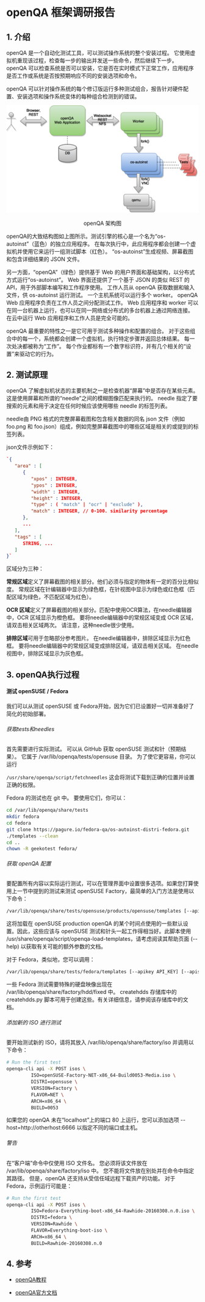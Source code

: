 # openQA 框架调研报告



## 1. 介绍

openQA 是一个自动化测试工具，可以测试操作系统的整个安装过程。 它使用虚拟机重现该过程，检查每一步的输出并发送一些命令，然后继续下一步。 openQA 可以检查系统是否可以安装，它是否在实时模式下正常工作，应用程序是否工作或系统是否按预期响应不同的安装选项和命令。

openQA 可以针对操作系统的每个修订版运行多种测试组合，报告针对硬件配置、安装选项和操作系统变体的每种组合检测到的错误。



![openQA 架构图](.\images\openqa_architecture.png)

<center>openQA 架构图</center>




openQA的大致结构图如上图所示。测试引擎的核心是一个名为“os-autoinst”（蓝色）的独立应用程序。 在每次执行中，此应用程序都会创建一个虚拟机并使用它来运行一组测试脚本（红色）。 “os-autoinst”生成视频、屏幕截图和包含详细结果的 JSON 文件。

另一方面，“openQA”（绿色）提供基于 Web 的用户界面和基础架构，以分布式方式运行“os-autoinst”。 Web 界面还提供了一个基于 JSON 的类似 REST 的 API，用于外部脚本编写和工作程序使用。 工作人员从 openQA 获取数据和输入文件，供 os-autoinst 运行测试。 一个主机系统可以运行多个 worker。 openQA Web 应用程序负责在工作人员之间分配测试工作。 Web 应用程序和 worker 可以在同一台机器上运行，也可以在同一网络或分布式的多台机器上通过网络连接。 在云中运行 Web 应用程序和工作人员是完全可能的。

openQA 最重要的特性之一是它可用于测试多种操作和配置的组合。 对于这些组合中的每一个，系统都会创建一个虚拟机，执行特定步骤并返回总体结果。 每一次处决都被称为“工作”。 每个作业都标有一个数字标识符，并有几个相关的“设置”来驱动它的行为。



## 2. 测试原理

openQA 了解虚拟机状态的主要机制之一是检查机器“屏幕”中是否存在某些元素。 这是使用屏幕和所谓的“needle”之间的模糊图像匹配来执行的。 needle 指定了要搜索的元素和用于决定在任何时候应该使用哪些 needle 的标签列表。

needle由 PNG 格式的完整屏幕截图和包含相关数据的同名 json 文件（例如 foo.png 和 foo.json）组成，例如完整屏幕截图中的哪些区域是相关的或提到的标签列表。

json文件示例如下：

```json
`{
   "area" : [
      {
         "xpos" : INTEGER,
         "ypos" : INTEGER,
         "width" : INTEGER,
         "height" : INTEGER,
         "type" : ( "match" | "ocr" | "exclude" ),
         "match" : INTEGER, // 0-100. similarity percentage
      },
      ...
   ],
   "tags" : [
      STRING, ...
   ]
}`
```

区域分为三种：

**常规区域**定义了屏幕截图的相关部分。他们必须与指定的物体有一定的百分比相似度。 常规区域在针编辑器中显示为绿色框，在针视图中显示为绿色或红色框（匹配区域为绿色，不匹配区域为红色）。

**OCR 区域**定义了屏幕截图的相关部分。匹配中使用OCR算法，在needle编辑器中，OCR 区域显示为橙色框。 要将needle编辑器中的常规区域变成 OCR 区域，请双击相关区域两次。 请注意，这种needle很少使用。

**排除区域**可用于忽略部分参考图片。 在needle编辑器中，排除区域显示为红色框。 要将needle编辑器中的常规区域变成排除区域，请双击相关区域。 在needle视图中，排除区域显示为灰色框。



## 3. openQA执行过程

#### **测试 openSUSE / Fedora**

我们可以从测试 openSUSE 或 Fedora开始，因为它们已设置好一切并准备好了简化的初始部署。 

###### 获取tests和needles

首先需要进行实际测试。 可以从 GitHub 获取 openSUSE 测试和针（预期结果）。 它属于 /var/lib/openqa/tests/opensuse 目录。 为了使它更容易，你可以运行

`/usr/share/openqa/script/fetchneedles`
这会将测试下载到正确的位置并设置正确的权限。

Fedora 的测试也在 git 中。 要使用它们，你可以：

```bash
cd /var/lib/openqa/share/tests
mkdir fedora
cd fedora
git clone https://pagure.io/fedora-qa/os-autoinst-distri-fedora.git
./templates --clean
cd ..
chown -R geekotest fedora/
```

###### 获取 openQA 配置

要配置所有内容以实际运行测试，可以在管理界面中设置很多选项。如果您打算使用上一节中提到的测试来测试 openSUSE Factory，最简单的入门方法是使用以下命令：

```bash
/var/lib/openqa/share/tests/opensuse/products/opensuse/templates [--apikey API_KEY] [--apisecret API_SECRET]
```

这将加载在 openSUSE production openQA 的某个时间点使用的一些默认设置。因此，这些应该与 openSUSE 测试和针头一起工作得相当好。此脚本使用 /usr/share/openqa/script/openqa-load-templates，请考虑阅读其帮助页面 (--help) 以获取有关可能的额外参数的文档。

对于 Fedora，类似地，您可以调用：

```bash
/var/lib/openqa/share/tests/fedora/templates [--apikey API_KEY] [--apisecret API_SECRET]
```

一些 Fedora 测试需要特殊的硬盘映像出现在 /var/lib/openqa/share/factory/hdd/fixed 中。 createhdds 存储库中的 createhdds.py 脚本可用于创建这些。有关详细信息，请参阅该存储库中的文档。

###### 添加新的 ISO 进行测试

要开始测试新的 ISO，请将其放入 /var/lib/openqa/share/factory/iso 并调用以下命令：

```bash
# Run the first test
openqa-cli api -X POST isos \
         ISO=openSUSE-Factory-NET-x86_64-Build0053-Media.iso \
         DISTRI=opensuse \
         VERSION=Factory \
         FLAVOR=NET \
         ARCH=x86_64 \
         BUILD=0053
```

如果您的 openQA 未在“localhost”上的端口 80 上运行，您可以添加选项 --host=http://otherhost:6666 以指定不同的端口或主机。

###### 警告

在“客户端”命令中仅使用 ISO 文件名。 您必须将该文件放在 /var/lib/openqa/share/factory/iso 中。 您不能将文件放在别处并在命令中指定其路径。 但是，openQA 还支持从受信任域远程下载资产的功能。
对于 Fedora，示例运行可能是：

```bash
# Run the first test
openqa-cli api -X POST isos \
         ISO=Fedora-Everything-boot-x86_64-Rawhide-20160308.n.0.iso \
         DISTRI=fedora \
         VERSION=Rawhide \
         FLAVOR=Everything-boot-iso \
         ARCH=x86_64 \
         BUILD=Rawhide-20160308.n.0
```



## 4. 参考

- [openQA教程](https://github.com/os-autoinst/openQA/blob/master/docs/GettingStarted.asciidoc)

- [openQA官方文档](http://open.qa/documentation/)
